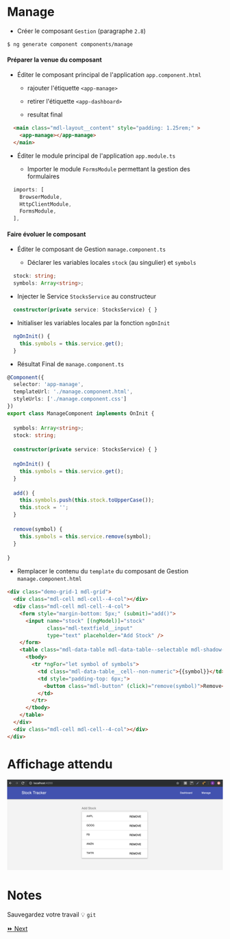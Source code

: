 # Manage

* Créer le composant `Gestion` (paragraphe `2.8`)

```
$ ng generate component components/manage
```

#### Préparer la venue du composant

* Éditer le composant principal de l'application `app.component.html`

  - rajouter l'étiquette `<app-manage>`
  
  - retirer l'étiquette `<app-dashboard>`
  
  - resultat final

```html
  <main class="mdl-layout__content" style="padding: 1.25rem;" >
    <app-manage></app-manage>
  </main>
```

* Éditer le module principal de l'application `app.module.ts`

  - Importer le module `FormsModule` permettant la gestion des formulaires

```typescript
  imports: [
    BrowserModule,
    HttpClientModule,
    FormsModule,
  ],
```

#### Faire évoluer le composant

* Éditer le composant de Gestion `manage.component.ts`

   - Déclarer les variables locales `stock` (au singulier) et `symbols`

```typescript
  stock: string;
  symbols: Array<string>;
```
   - Injecter le Service `StocksService` au constructeur

```typescript
  constructor(private service: StocksService) { }
```
   - Initialiser les variables locales par la fonction `ngOnInit`

```typescript
  ngOnInit() {
    this.symbols = this.service.get();
  }
```

* Résultat Final de `manage.component.ts`

```typescript
@Component({
  selector: 'app-manage',
  templateUrl: './manage.component.html',
  styleUrls: ['./manage.component.css']
})
export class ManageComponent implements OnInit {

  symbols: Array<string>;
  stock: string;

  constructor(private service: StocksService) { }

  ngOnInit() {
    this.symbols = this.service.get();
  }

  add() {
    this.symbols.push(this.stock.toUpperCase());
    this.stock = '';
  }

  remove(symbol) {
    this.symbols = this.service.remove(symbol);
  }

}
```

* Remplacer le contenu du `template` du composant de Gestion `manage.component.html`

```html
<div class="demo-grid-1 mdl-grid">
  <div class="mdl-cell mdl-cell--4-col"></div>
  <div class="mdl-cell mdl-cell--4-col">
    <form style="margin-bottom: 5px;" (submit)="add()">
      <input name="stock" [(ngModel)]="stock" 
             class="mdl-textfield__input" 
             type="text" placeholder="Add Stock" />
    </form>
    <table class="mdl-data-table mdl-data-table--selectable mdl-shadow--2dp" style="width: 100%;">
      <tbody>
        <tr *ngFor="let symbol of symbols">
          <td class="mdl-data-table__cell--non-numeric">{{symbol}}</td>
          <td style="padding-top: 6px;">
            <button class="mdl-button" (click)="remove(symbol)">Remove</button>
          </td>
        </tr>
      </tbody>
    </table>
  </div>
  <div class="mdl-cell mdl-cell--4-col"></div>
</div>
```

# Affichage attendu

![image](../images/manage.png)

# Notes

Sauvegardez votre travail :bulb: `git`

[:fast_forward: Next ](routing.md)

